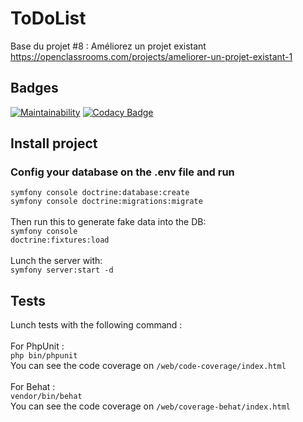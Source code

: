 ToDoList
========

Base du projet #8 : Améliorez un projet existant
https://openclassrooms.com/projects/ameliorer-un-projet-existant-1


## Badges
[![Maintainability](https://api.codeclimate.com/v1/badges/8130524edead3861ae00/maintainability)](https://codeclimate.com/github/Shiiyo/8-Todolist/maintainability)
[![Codacy Badge](https://app.codacy.com/project/badge/Grade/3506bcde728343e59e26911635b1479e)](https://www.codacy.com/manual/Shiiyo/8-Todolist?utm_source=github.com&amp;utm_medium=referral&amp;utm_content=Shiiyo/8-Todolist&amp;utm_campaign=Badge_Grade)

## Install project
### Config your database on the .env file and run
<code>symfony console doctrine:database:create</code><br/>
<code>symfony console doctrine:migrations:migrate</code><br/><br/>
Then run this to generate fake data into the DB:<br/>
<code>symfony console doctrine:fixtures:load</code><br/><br/>
Lunch the server with:<br/>
<code>symfony server:start -d</code>

## Tests
Lunch tests with the following command : </br></br>
For PhpUnit : </br>
<code>php bin/phpunit</code> </br>
You can see the code coverage on <code>/web/code-coverage/index.html</code>
</br></br>
For Behat : </br>
<code>vendor/bin/behat</code> </br>
You can see the code coverage on <code>/web/coverage-behat/index.html</code></br>